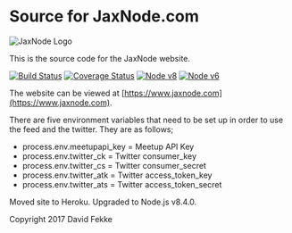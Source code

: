 # Source for JaxNode.com

![JaxNode Logo](https://www.jaxnode.com/images/jaxnodejs.png)

This is the source code for the JaxNode website.

[![Build Status](https://travis-ci.org/davidfekke/jaxnode.svg?branch=release)](https://travis-ci.org/davidfekke/jaxnode)
[![Coverage Status](https://coveralls.io/repos/davidfekke/jaxnode/badge.svg?branch=master&service=github)](https://coveralls.io/github/davidfekke/jaxnode?branch=master)
[![Node v8](http://img.shields.io/badge/node-v8.4.0-brightgreen.svg)](https://nodejs.org)
[![Node v6](http://img.shields.io/badge/node-v6.11.2-brightgreen.svg)](https://nodejs.org)

The website can be viewed at [https://www.jaxnode.com](https://www.jaxnode.com).

There are five environment variables that need to be set up in order to use the feed and the twitter.
They are as follows;

* process.env.meetupapi_key = Meetup API Key
* process.env.twitter_ck = Twitter consumer_key
* process.env.twitter_cs = Twitter consumer_secret
* process.env.twitter_atk = Twitter access_token_key
* process.env.twitter_ats = Twitter access_token_secret

Moved site to Heroku. Upgraded to Node.js v8.4.0.

Copyright 2017 David Fekke
